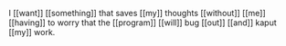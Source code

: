 I [[want]] [[something]] that saves [[my]] thoughts [[without]] [[me]] [[having]] to worry that the [[program]] [[will]] bug [[out]] [[and]] kaput [[my]] work.
